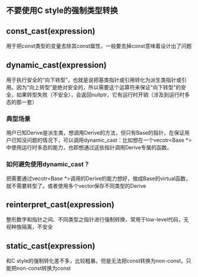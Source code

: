 ## 不要使用C style的强制类型转换

## const_cast<T>(expression)
用于把const类型的变量去除其const属性，一般要去掉const意味着设计出了问题

## dynamic_cast<T>(expression)
用于执行安全的“向下转型”，也就是说把基类指针或引用转化为派生类指针或引用。因为“向上转型”是绝对安全的，所以需要这个运算符来保证“向下转型”的安全，如果转型失败（不安全），会返回nullptr，它有运行时开销（涉及到运行时多态的那一套）
### 典型场景
用户已知Derive是派生类，想调用Derive的方法，但只有Base的指针，在保证用户已知没问题的情况下，可以调用dynamic_cast：比如想在一个vecotr<Base *>中使用运行时多态的能力，也即想通过这些指针调用Derive专属的函数。
### 如何避免使用dynamic_cast？
把需要通过vecotr<Base *>调用的Derive的能力想好，做成Base的virtual函数，就不需要转型了。或者使用多个vector保存不同类型的Derive

## reinterpret_cast<T>(expression)
整形数字和指针之间、不同类型之指针进行强制转换，常用于low-level代码，无视种族隔离，不安全

## static_cast<T>(expression)
和C style的强制转化差不多，比较粗暴。但是无法把const转换为non-const，只能把non-const转换为const